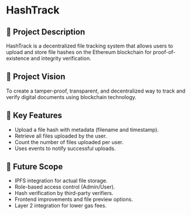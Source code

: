 # HashTrack

## 📄 Project Description
HashTrack is a decentralized file tracking system that allows users to upload and store file hashes on the Ethereum blockchain for proof-of-existence and integrity verification.

## 🌟 Project Vision
To create a tamper-proof, transparent, and decentralized way to track and verify digital documents using blockchain technology.

## 🔑 Key Features
- Upload a file hash with metadata (filename and timestamp).
- Retrieve all files uploaded by the user.
- Count the number of files uploaded per user.
- Uses events to notify successful uploads.

## 🔮 Future Scope
- IPFS integration for actual file storage.
- Role-based access control (Admin/User).
- Hash verification by third-party verifiers.
- Frontend improvements and file preview options.
- Layer 2 integration for lower gas fees.
